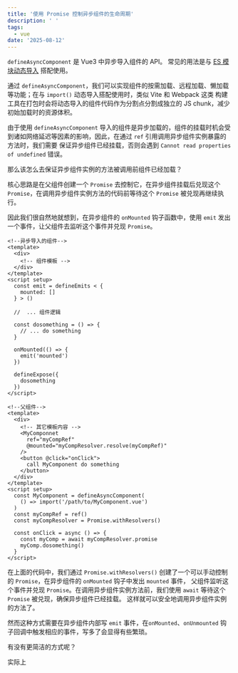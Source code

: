 ```yaml
---
title: '使用 Promise 控制异步组件的生命周期'
description: ' '
tags:
  - vue
date: '2025-08-12'
---
```


`defineAsyncComponent` 是 Vue3 中异步导入组件的 API。
常见的用法是与 [ES 模块动态导入](https://developer.mozilla.org/zh-CN/docs/Web/JavaScript/Reference/Operators/import)
搭配使用。

通过 `defineAsyncComponent`，我们可以实现组件的按需加载、远程加载、懒加载等功能；在与 `import()` 动态导入搭配使用时，类似 Vite 和 Webpack 这类
构建工具在打包时会将动态导入的组件代码作为分割点分割成独立的 JS chunk，减少初始加载时的资源体积。


由于使用 `defineAsyncComponent` 导入的组件是异步加载的，组件的挂载时机会受到诸如网络延迟等因素的影响，因此，在通过 `ref` 引用调用异步组件实例暴露的方法时，我们需要
保证异步组件已经挂载，否则会遇到 `Cannot read properties of undefined` 错误。

那么该怎么去保证异步组件实例的方法被调用前组件已经加载？

核心思路是在父组件创建一个 `Promise` 去控制它，在异步组件挂载后兑现这个 `Promise`，在调用异步组件实例方法的代码前等待这个 `Promise` 被兑现再继续执行。

因此我们很自然地就想到，在异步组件的 `onMounted` 钩子函数中，使用 `emit` 发出一个事件，让父组件去监听这个事件并兑现 `Promise`。

```vue
<!--异步导入的组件-->
<template>
  <div>
    <!-- 组件模板 -->
  </div>
</template>
<script setup>
  const emit = defineEmits < {
    mounted: []
  } > ()

  //  ... 组件逻辑

  const dosomething = () => {
    // ... do something
  }

  onMounted(() => {
    emit('mounted')
  })

  defineExpose({
    dosomething
  })
</script>

<!--父组件-->
<template>
  <div>
    <!-- 其它模板内容 -->
    <MyComponnet
      ref="myCompRef"
      @mounted="myCompResolver.resolve(myCompRef)"
    />
    <button @click="onClick">
      call MyComponent do something
    </button>
  </div>
</template>
<script setup>
  const MyComponent = defineAsyncComponent(
    () => import('/path/to/MyComponent.vue')
  )
  const myCompRef = ref()
  const myCompResolver = Promise.withResolvers()

  const onClick = async () => {
    const myComp = await myCompResolver.promise
    myComp.dosomething()
  }
</script>
```

在上面的代码中，我们通过 `Promise.withResolvers()` 创建了一个可以手动控制的 `Promise`，在异步组件的 `onMounted` 钩子中发出 `mounted` 事件，
父组件监听这个事件并兑现 `Promise`。在调用异步组件实例方法前，我们使用 `await` 等待这个 `Promise` 被兑现，确保异步组件已经挂载。
这样就可以安全地调用异步组件实例的方法了。

然而这种方式需要在异步组件内部写 `emit` 事件，在`onMounted`、`onUnmounted` 钩子回调中触发相应的事件，写多了会显得有些繁琐。

有没有更简洁的方式呢？

实际上


